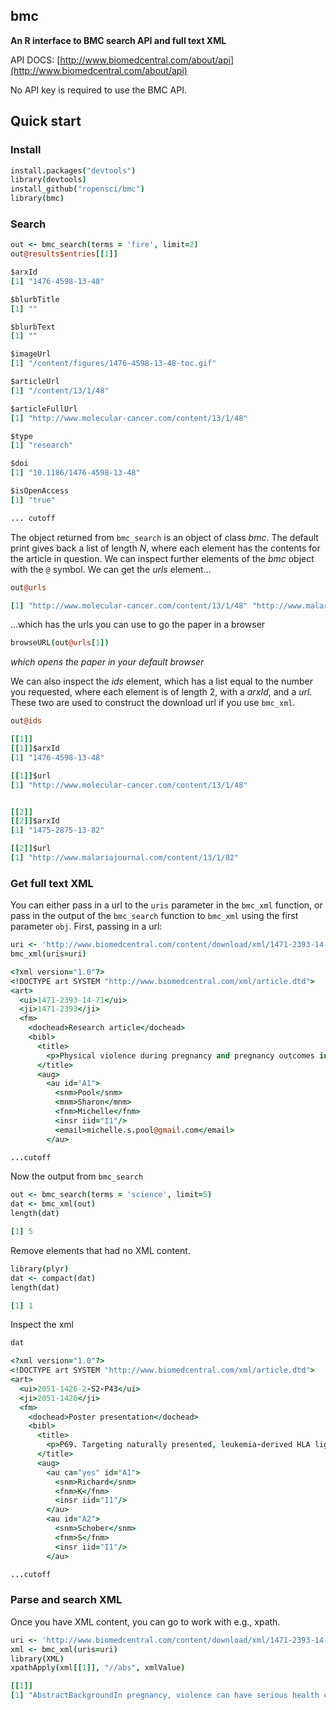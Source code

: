 bmc
---------

**An R interface to BMC search API and full text XML**

API DOCS: [http://www.biomedcentral.com/about/api](http://www.biomedcentral.com/about/api)

No API key is required to use the BMC API.

## Quick start

### Install 

```coffee
install.packages("devtools")
library(devtools)
install_github("ropensci/bmc")
library(bmc)
```

### Search 

```coffee
out <- bmc_search(terms = 'fire', limit=2)
out@results$entries[[1]]
```

```coffee
$arxId
[1] "1476-4598-13-48"

$blurbTitle
[1] ""

$blurbText
[1] ""

$imageUrl
[1] "/content/figures/1476-4598-13-48-toc.gif"

$articleUrl
[1] "/content/13/1/48"

$articleFullUrl
[1] "http://www.molecular-cancer.com/content/13/1/48"

$type
[1] "research"

$doi
[1] "10.1186/1476-4598-13-48"

$isOpenAccess
[1] "true"

... cutoff
```

The object returned from `bmc_search` is an object of class _bmc_. The default print gives back a list of length _N_, where each element has the contents for the article in question. We can inspect further elements of the _bmc_ object with the `@` symbol. We can get the _urls_ element...

```coffee
out@urls
```

```coffee
[1] "http://www.molecular-cancer.com/content/13/1/48" "http://www.malariajournal.com/content/13/1/82"
```

...which has the urls you can use to go the paper in a browser

```coffee
browseURL(out@urls[1])
```

_which opens the paper in your default browser_

We can also inspect the _ids_ element, which has a list equal to the number you requested, where each element is of length 2, with a _arxId_, and a _url_. These two are used to construct the download url if you use `bmc_xml`.

```coffee
out@ids
```

```coffee
[[1]]
[[1]]$arxId
[1] "1476-4598-13-48"

[[1]]$url
[1] "http://www.molecular-cancer.com/content/13/1/48"


[[2]]
[[2]]$arxId
[1] "1475-2875-13-82"

[[2]]$url
[1] "http://www.malariajournal.com/content/13/1/82"
```

### Get full text XML

You can either pass in a url to the `uris` parameter in the `bmc_xml` function, or pass in the output of the `bmc_search` function to `bmc_xml` using the first parameter `obj`. First, passing in a url:

```coffee
uri <- 'http://www.biomedcentral.com/content/download/xml/1471-2393-14-71.xml'
bmc_xml(uris=uri)
```

```coffee
<?xml version="1.0"?>
<!DOCTYPE art SYSTEM "http://www.biomedcentral.com/xml/article.dtd">
<art>
  <ui>1471-2393-14-71</ui>
  <ji>1471-2393</ji>
  <fm>
    <dochead>Research article</dochead>
    <bibl>
      <title>
        <p>Physical violence during pregnancy and pregnancy outcomes in Ghana</p>
      </title>
      <aug>
        <au id="A1">
          <snm>Pool</snm>
          <mnm>Sharon</mnm>
          <fnm>Michelle</fnm>
          <insr iid="I1"/>
          <email>michelle.s.pool@gmail.com</email>
        </au>

...cutoff
```

Now the output from `bmc_search`

```coffee
out <- bmc_search(terms = 'science', limit=5)
dat <- bmc_xml(out)
length(dat)
```

```coffee
[1] 5
```

Remove elements that had no XML content.

```coffee
library(plyr)
dat <- compact(dat)
length(dat)
```

```coffee
[1] 1
```

Inspect the xml

```coffee
dat
```

```coffee
<?xml version="1.0"?>
<!DOCTYPE art SYSTEM "http://www.biomedcentral.com/xml/article.dtd">
<art>
  <ui>2051-1426-2-S2-P43</ui>
  <ji>2051-1426</ji>
  <fm>
    <dochead>Poster presentation</dochead>
    <bibl>
      <title>
        <p>P69. Targeting naturally presented, leukemia-derived HLA ligands with TCR-transgenic T cells for the treatment of therapy refractory leukemias</p>
      </title>
      <aug>
        <au ca="yes" id="A1">
          <snm>Richard</snm>
          <fnm>K</fnm>
          <insr iid="I1"/>
        </au>
        <au id="A2">
          <snm>Schober</snm>
          <fnm>S</fnm>
          <insr iid="I1"/>
        </au>

...cutoff
```

### Parse and search XML 

Once you have XML content, you can go to work with e.g., xpath. 

```coffee
uri <- 'http://www.biomedcentral.com/content/download/xml/1471-2393-14-71.xml'
xml <- bmc_xml(uris=uri)
library(XML)
xpathApply(xml[[1]], "//abs", xmlValue)
```

```coffee
[[1]]
[1] "AbstractBackgroundIn pregnancy, violence can have serious health consequences that could affect both mother and child. In Ghana there are limited data on this subject. We sought to assess the relationship between physical violence during pregnancy and pregnancy outcomes (early pregnancy loss, perinatal mortality and neonatal mortality) in Ghana.MethodThe 2008 Ghana Demographic and Health Survey data were used. For the domestic violence module, 2563 women were approached of whom 2442 women completed the module. After excluding missing values and applying the weight factor, 1745 women remained. Logistic regression analysis was performed to assess the relationship between physical violence in pregnancy and adverse pregnancy outcomes with adjustments for potential confounders.ResultsAbout five percent of the women experienced violence during their pregnancy. Physical violence in pregnancy was positively associated with perinatal mortality and neonatal mortality, but not with early pregnancy loss. The differences remained largely unchanged after adjustment for age, parity, education level, wealth status, marital status and place of residence: adjusted odds ratios were 2.32; 95% CI: 1.34-4.01 for perinatal mortality, 1.86; 95% CI: 1.05-3.30 for neonatal mortality and 1.16; 95% CI: 0.60-2.24 for early pregnancy loss.ConclusionOur findings suggest that violence during pregnancy is related to adverse pregnancy outcomes in Ghana. Major efforts are needed to tackle violence during pregnancy. This can be achieved through measures that are directed towards the right target groups. Measures should include education, empowerment and improving socio-economic status of women."
```